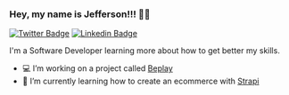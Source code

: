 ### Hey, my name is Jefferson!!! 👋🏾

[![Twitter Badge](https://img.shields.io/badge/-Twitter-1ca0f1?style=flat-square&labelColor=1ca0f1&logo=twitter&logoColor=white&link=https://twitter.com/jgbotelho3)](https://twitter.com/jgbotelho3)
[![Linkedin Badge](https://img.shields.io/badge/-LinkedIn-blue?style=flat-square&logo=Linkedin&logoColor=white&link=https://www.linkedin.com/in/jgbotelho3/)](https://www.linkedin.com/in/jgbotelho3/)

I'm a Software Developer learning more about how to get better my skills.

- 💻  I’m working on a project called [Beplay](https://beplay.com.br)
- 🌱  I’m currently learning how to create an ecommerce with [Strapi](https://github.com/jgbotelho3/won-games-api) 


<!--
**jgbotelho3/jgbotelho3** is a ✨ _special_ ✨ repository because its `README.md` (this file) appears on your GitHub profile.

Here are some ideas to get you started:

 ...
- 🌱 I’m currently learning ...
- 👯 I’m looking to collaborate on ...
- 🤔 I’m looking for help with ...
- 💬 Ask me about ...
- 📫 How to reach me: ...
- 😄 Pronouns: ...
- ⚡ Fun fact: ...
-->
